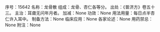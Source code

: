 序号：15642
名称：龙骨散
组成：龙骨、杏仁各等分。
出处：《普济方》卷五十三。
主治：耳聋无问年月者。
加减：None
功效：None
用法用量：每日点半杏仁许入耳中。
制备方法：None
临床应用：None
各家论述：None
用药禁忌：None
附注：None
